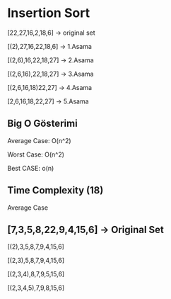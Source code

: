 # Insertion Sort
[22,27,16,2,18,6] -> original set

[(2),27,16,22,18,6] -> 1.Asama

[(2,6),16,22,18,27] -> 2.Asama

[(2,6,16),22,18,27] -> 3.Asama

[(2,6,16,18)22,27] -> 4.Asama

[2,6,16,18,22,27] -> 5.Asama


## Big O Gösterimi
Average Case: O(n^2)

Worst Case: O(n^2)

Best CASE: o(n)


## Time Complexity (18)
Average Case 

## [7,3,5,8,22,9,4,15,6] -> Original Set
[(2),3,5,8,7,9,4,15,6]

[(2,3),5,8,7,9,4,15,6]

[(2,3,4),8,7,9,5,15,6]

[(2,3,4,5),7,9,8,15,6]

